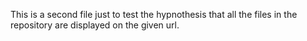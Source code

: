This is a second file just to test the hypnothesis that all the files in the repository are displayed on the given url.
